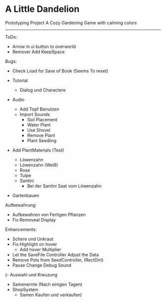 # A Little Dandelion
Prototyping Project
A Cozy Gardening Game with calming colors

---
ToDo:
- Arrow in ui button to overworld
- Remover Add KeepSpace

Bugs:
  - Check Load for Save of Book (Seems To reset)
  - Tutorial
    - Dialog und Charactere

- Audio
  - Add Topf Benutzen
  - Import Sounds
    - Soil Placement
    - Water Plant
    - Use Shovel
    - Remove Plant
    - Plant Seedling

- Add PlantMaterials (Test)
  - Löwenzahn
  - Löwenzahn (Weiß)
  - Rose
  - Tulpe
  - Santini
    - Bei der Santini Saat vom Löwenzahn

- Gartenbauen

Aufbewahrung:
- Aufbewahren von Fertigen Pflanzen
- Fix Removeal Display


Enhancements:
- Schere und Unkraut
- Fix Highlight on hover
  - Add hover Multiplier
- Let the SaveFile Controller Adjust the Data
- Remove Pots from SeedController, (RectDirt)
- Pause Change Debug Sound

(- Auswahl und Kreuzung
- Samenernte (Nach einigen Tagen)
- ShopSystem
  - Samen Kaufen und verkaufen)